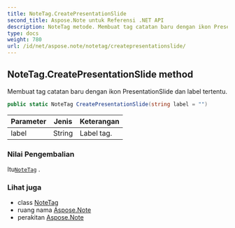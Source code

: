 ```yaml
---
title: NoteTag.CreatePresentationSlide
second_title: Aspose.Note untuk Referensi .NET API
description: NoteTag metode. Membuat tag catatan baru dengan ikon PresentationSlide dan label tertentu.
type: docs
weight: 780
url: /id/net/aspose.note/notetag/createpresentationslide/
---
```

## NoteTag.CreatePresentationSlide method

Membuat tag catatan baru dengan ikon PresentationSlide dan label tertentu.

```csharp
public static NoteTag CreatePresentationSlide(string label = "")
```

| Parameter | Jenis | Keterangan |
| --- | --- | --- |
| label | String | Label tag. |

### Nilai Pengembalian

Itu[`NoteTag`](../) .

### Lihat juga

* class [NoteTag](../)
* ruang nama [Aspose.Note](../../notetag/)
* perakitan [Aspose.Note](../../../)


